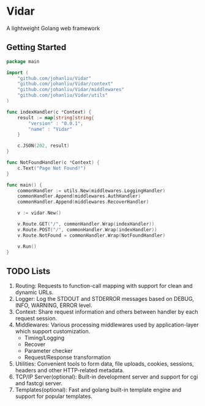 # Vidar
A lightweight Golang web framework


## Getting Started

~~~ go
package main

import (
    "github.com/johanliu/Vidar"
    "github.com/johanliu/Vidar/context"
    "github.com/johanliu/Vidar/middlewares"
    "github.com/johanliu/Vidar/utils"
)

func indexHandler(c *Context) {
	result := map[string]string{
		"version" : "0.0.1",
		"name" : "Vidar"
	}

	c.JSON(202, result)
}

func NotFoundHandler(c *Context) {
	c.Text("Page Not Found!")
}

func main() {
	commonHandler := utils.New(middlewares.LoggingHandler)
	commonHandler.Append(middlewares.AuthHandler)
	commonHandler.Append(middlewares.RecoverHandler)

	v := vidar.New()

	v.Route.GET("/", commonHandler.Wrap(indexHandler))
	v.Route.POST("/", commonHandler.Wrap(indexHandler))
	v.Route.NotFound = commonHandler.Wrap(NotFoundHandler)

	v.Run()
}

~~~


## TODO Lists

1. Routing: Requests to function-call mapping with support for clean and dynamic URLs.
2. Logger: Log the STDOUT and STDERROR messages based on DEBUG, INFO, WARNING, ERROR level.
3. Context: Share request information and others between handler by each request session.
4. Middlewares: Various processing middlewares used by application-layer which support customization.
    - Timing/Logging
    - Recover
    - Parameter checker
    - Request/Response transformation
5. Utilities: Convenient tools to form data, file uploads, cookies, sessions, headers and other HTTP-related metadata.
6. TCP/IP Server(optional): Built-in development server and support for cgi and fastcgi server.
7. Templates(optional): Fast and golang built-in template engine and support for popular templates.
